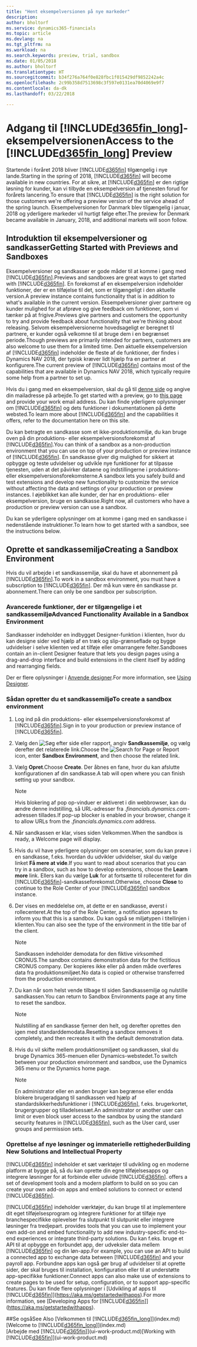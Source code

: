 ```yaml
---
title: "Hent eksempelversionen på nye markeder"
description: 
author: bholtorf
ms.service: dynamics365-financials
ms.topic: article
ms.devlang: na
ms.tgt_pltfrm: na
ms.workload: na
ms.search.keywords: preview, trial, sandbox
ms.date: 01/05/2018
ms.author: bholtorf
ms.translationtype: HT
ms.sourcegitcommit: b34f276a764f0e828fbc1f015429df9852242a4c
ms.openlocfilehash: 2c99b358d7513698c3f597e0131ea70d4069e9f7
ms.contentlocale: da-dk
ms.lasthandoff: 03/22/2018

---
```

# <a name="access-to-the-included365finlongincludesd365finlongmdmd-preview"></a><span data-ttu-id="44b23-102">Adgang til [!INCLUDE[d365fin_long](includes/d365fin_long_md.md)]-eksempelversionen</span><span class="sxs-lookup"><span data-stu-id="44b23-102">Access to the [!INCLUDE[d365fin_long](includes/d365fin_long_md.md)] Preview</span></span>
<span data-ttu-id="44b23-103">Startende i foråret 2018 bliver [!INCLUDE[d365fin](includes/d365fin_md.md)] tilgængelig i nye lande.</span><span class="sxs-lookup"><span data-stu-id="44b23-103">Starting in the spring of 2018, [!INCLUDE[d365fin](includes/d365fin_md.md)] will become available in new countries.</span></span> <span data-ttu-id="44b23-104">For at sikre, at [!INCLUDE[d365fin](includes/d365fin_md.md)] er den rigtige løsning for kunder, kan vi tilbyde en eksempelversion af tjenesten forud for forårets lancering.</span><span class="sxs-lookup"><span data-stu-id="44b23-104">To ensure that [!INCLUDE[d365fin](includes/d365fin_md.md)] is the right solution for those customers we're offering a preview version of the service ahead of the spring launch.</span></span> <span data-ttu-id="44b23-105">Eksempelversionen for Danmark blev tilgængelig i januar, 2018 og yderligere markeder vil hurtigt følge efter.</span><span class="sxs-lookup"><span data-stu-id="44b23-105">The preview for Denmark became available in January, 2018, and additional markets will soon follow.</span></span>  

## <a name="getting-started-with-previews-and-sandboxes"></a><span data-ttu-id="44b23-106">Introduktion til eksempelversioner og sandkasser</span><span class="sxs-lookup"><span data-stu-id="44b23-106">Getting Started with Previews and Sandboxes</span></span> 
<span data-ttu-id="44b23-107">Eksempelversioner og sandkasser er gode måder til at komme i gang med [!INCLUDE[d365fin](includes/d365fin_md.md)].</span><span class="sxs-lookup"><span data-stu-id="44b23-107">Previews and sandboxes are great ways to get started with [!INCLUDE[d365fin](includes/d365fin_md.md)].</span></span> <span data-ttu-id="44b23-108">En forekomst af en eksempelversion indeholder funktioner, der er en tilføjelse til det, som er tilgængeligt i den aktuelle version.</span><span class="sxs-lookup"><span data-stu-id="44b23-108">A preview instance contains functionality that is in addition to what's available in the current version.</span></span> <span data-ttu-id="44b23-109">Eksempelversioner giver partnere og kunder mulighed for at afprøve og give feedback om funktioner, som vi tænker på at frigive.</span><span class="sxs-lookup"><span data-stu-id="44b23-109">Previews give partners and customers the opportunity to try and provide feedback about functionality that we're thinking about releasing.</span></span> <span data-ttu-id="44b23-110">Selvom eksempelversionerne hovedsageligt er beregnet til partnere, er kunder også velkomne til at bruge dem i en begrænset periode.</span><span class="sxs-lookup"><span data-stu-id="44b23-110">Though previews are primarily intended for partners, customers are also welcome to use them for a limited time.</span></span> <span data-ttu-id="44b23-111">Den aktuelle eksempelversion af [!INCLUDE[d365fin](includes/d365fin_md.md)] indeholder de fleste af de funktioner, der findes i Dynamics NAV 2018, der typisk kræver lidt hjælp fra en partner at konfigurere.</span><span class="sxs-lookup"><span data-stu-id="44b23-111">The current preview of [!INCLUDE[d365fin](includes/d365fin_md.md)] contains most of the capabilities that are available in Dynamics NAV 2018, which typically require some help from a partner to set up.</span></span> 

<span data-ttu-id="44b23-112">Hvis du i gang med en eksempelversion, skal du gå til [denne side](https://go.microsoft.com/fwlink/?linkid=866045) og angive din mailadresse på arbejde.</span><span class="sxs-lookup"><span data-stu-id="44b23-112">To get started with a preview, go to [this page](https://go.microsoft.com/fwlink/?linkid=866045) and provide your work email address.</span></span> <span data-ttu-id="44b23-113">Du kan finde yderligere oplysninger om [!INCLUDE[d365fin](includes/d365fin_md.md)] og dets funktioner i dokumentationen på dette websted.</span><span class="sxs-lookup"><span data-stu-id="44b23-113">To learn more about [!INCLUDE[d365fin](includes/d365fin_md.md)] and the capabilities it offers, refer to the documentation here on this site.</span></span>

<span data-ttu-id="44b23-114">Du kan betragte en sandkasse som et ikke-produktionsmiljø, du kan bruge oven på din produktions- eller eksempelversionsforekomst af [!INCLUDE[d365fin](includes/d365fin_md.md)].</span><span class="sxs-lookup"><span data-stu-id="44b23-114">You can think of a sandbox as a non-production environment that you can use on top of your production or preview instance of [!INCLUDE[d365fin](includes/d365fin_md.md)].</span></span> <span data-ttu-id="44b23-115">En sandkasse giver dig mulighed for sikkert at opbygge og teste udvidelser og udvikle nye funktioner for at tilpasse tjenesten, uden at det påvirker dataene og indstillingerne i produktions- eller eksempelversionsforekomsterne.</span><span class="sxs-lookup"><span data-stu-id="44b23-115">A sandbox lets you safely build and test extensions and develop new functionality to customize the service without affecting the data and settings of your production or preview instances.</span></span> <span data-ttu-id="44b23-116">I øjeblikket kan alle kunder, der har en produktions- eller eksempelversion, bruge en sandkasse.</span><span class="sxs-lookup"><span data-stu-id="44b23-116">Right now, all customers who have a production or preview version can use a sandbox.</span></span> 

<span data-ttu-id="44b23-117">Du kan se yderligere oplysninger om at komme i gang med en sandkasse i nedenstående instruktioner.</span><span class="sxs-lookup"><span data-stu-id="44b23-117">To learn how to get started with a sandbox, see the instructions below.</span></span>

## <a name="creating-a-sandbox-environment"></a><span data-ttu-id="44b23-118">Oprette et sandkassemiljø</span><span class="sxs-lookup"><span data-stu-id="44b23-118">Creating a Sandbox Environment</span></span>
<span data-ttu-id="44b23-119">Hvis du vil arbejde i et sandkassemiljø, skal du have et abonnement på [!INCLUDE[d365fin](includes/d365fin_md.md)].</span><span class="sxs-lookup"><span data-stu-id="44b23-119">To work in a sandbox environment, you must have a subscription to [!INCLUDE[d365fin](includes/d365fin_md.md)].</span></span> <span data-ttu-id="44b23-120">Der må kun være én sandkasse pr. abonnement.</span><span class="sxs-lookup"><span data-stu-id="44b23-120">There can only be one sandbox per subscription.</span></span>

### <a name="advanced-functionality-available-in-a-sandbox-environment"></a><span data-ttu-id="44b23-121">Avancerede funktioner, der er tilgængelige i et sandkassemiljø</span><span class="sxs-lookup"><span data-stu-id="44b23-121">Advanced Functionality Available in a Sandbox Environment</span></span>
<span data-ttu-id="44b23-122">Sandkasser indeholder en indbygget Designer-funktion i klienten, hvor du kan designe sider ved hjælp af en træk og slip-grænseflade og bygge udvidelser i selve klienten ved at tilføje eller omarrangere felter.</span><span class="sxs-lookup"><span data-stu-id="44b23-122">Sandboxes contain an in-client Designer feature that lets you design pages using a drag-and-drop interface and build extensions in the client itself by adding and rearranging fields.</span></span>

<span data-ttu-id="44b23-123">Der er flere oplysninger i [Anvende designer](https://docs.microsoft.com/en-us/dynamics-nav/developer/devenv-inclient-designer).</span><span class="sxs-lookup"><span data-stu-id="44b23-123">For more information, see [Using Designer](https://docs.microsoft.com/en-us/dynamics-nav/developer/devenv-inclient-designer).</span></span>

### <a name="to-create-a-sandbox-environment"></a><span data-ttu-id="44b23-124">Sådan opretter du et sandkassemiljø</span><span class="sxs-lookup"><span data-stu-id="44b23-124">To create a sandbox environment</span></span>
1.  <span data-ttu-id="44b23-125">Log ind på din produktions- eller eksempelversionsforekomst af [!INCLUDE[d365fin](includes/d365fin_md.md)].</span><span class="sxs-lookup"><span data-stu-id="44b23-125">Sign in to your production or preview instance of [!INCLUDE[d365fin](includes/d365fin_md.md)].</span></span>  
2.  <span data-ttu-id="44b23-126">Vælg den ![Søg efter side eller rapport](media/ui-search/search_small.png "Ikonet Søg efter side eller rapport"), angiv **Sandkassemiljø**, og vælg derefter det relaterede link.</span><span class="sxs-lookup"><span data-stu-id="44b23-126">Choose the ![Search for Page or Report](media/ui-search/search_small.png "Search for Page or Report icon") icon, enter **Sandbox Environment**, and then choose the related link.</span></span>
3.  <span data-ttu-id="44b23-127">Vælg **Opret**.</span><span class="sxs-lookup"><span data-stu-id="44b23-127">Choose **Create**.</span></span> <span data-ttu-id="44b23-128">Der åbnes en fane, hvor du kan afslutte konfigurationen af din sandkasse.</span><span class="sxs-lookup"><span data-stu-id="44b23-128">A tab will open where you can finish setting up your sandbox.</span></span>
  
    > [!Note]
    > <span data-ttu-id="44b23-129">Hvis blokering af pop op-vinduer er aktiveret i din webbrowser, kan du ændre denne indstilling, så URL-adresser fra *.financials.dynamics.com*-adressen tillades.</span><span class="sxs-lookup"><span data-stu-id="44b23-129">If pop-up blocker is enabled in your browser, change it to allow URLs from the *.financials.dynamics.com* address.</span></span>  
  
4.  <span data-ttu-id="44b23-130">Når sandkassen er klar, vises siden Velkommen.</span><span class="sxs-lookup"><span data-stu-id="44b23-130">When the sandbox is ready, a Welcome page will display.</span></span>  
5.  <span data-ttu-id="44b23-131">Hvis du vil have yderligere oplysninger om scenarier, som du kan prøve i en sandkasse, f.eks. hvordan du udvikler udvidelser, skal du vælge linket **Få mere at vide**.</span><span class="sxs-lookup"><span data-stu-id="44b23-131">If you want to read about scenarios that you can try in a sandbox, such as how to develop extensions, choose the **Learn more** link.</span></span> <span data-ttu-id="44b23-132">Ellers kan du vælge **Luk** for at fortsætte til rollecenteret for din [!INCLUDE[d365fin](includes/d365fin_md.md)]-sandkasseforekomst.</span><span class="sxs-lookup"><span data-stu-id="44b23-132">Otherwise, choose **Close** to continue to the Role Center of your [!INCLUDE[d365fin](includes/d365fin_md.md)] sandbox instance.</span></span>  
6.  <span data-ttu-id="44b23-133">Der vises en meddelelse om, at dette er en sandkasse, øverst i rollecenteret.</span><span class="sxs-lookup"><span data-stu-id="44b23-133">At the top of the Role Center, a notification appears to inform you that this is a sandbox.</span></span> <span data-ttu-id="44b23-134">Du kan også se miljøtypen i titellinjen i klienten.</span><span class="sxs-lookup"><span data-stu-id="44b23-134">You can also see the type of the environment in the title bar of the client.</span></span>
  
    > [!Note]
    > <span data-ttu-id="44b23-135">Sandkassen indeholder demodata for den fiktive virksomhed CRONUS.</span><span class="sxs-lookup"><span data-stu-id="44b23-135">The sandbox contains demonstration data for the fictitious CRONUS company.</span></span> <span data-ttu-id="44b23-136">Der kopieres ikke eller på anden måde overføres data fra produktionsmiljøet.</span><span class="sxs-lookup"><span data-stu-id="44b23-136">No data is copied or otherwise transferred from the production environment.</span></span>  
  
7.  <span data-ttu-id="44b23-137">Du kan når som helst vende tilbage til siden Sandkassemiljø og nulstille sandkassen.</span><span class="sxs-lookup"><span data-stu-id="44b23-137">You can return to Sandbox Environments page at any time to reset the sandbox.</span></span>
  
    > [!Note]
    > <span data-ttu-id="44b23-138">Nulstilling af en sandkasse fjerner den helt, og derefter oprettes den igen med standarddemodata.</span><span class="sxs-lookup"><span data-stu-id="44b23-138">Resetting a sandbox removes it completely, and then recreates it with the default demonstration data.</span></span>  
  
8.  <span data-ttu-id="44b23-139">Hvis du vil skifte mellem produktionsmiljøet og sandkassen, skal du bruge Dynamics 365-menuen eller Dynamics-webstedet.</span><span class="sxs-lookup"><span data-stu-id="44b23-139">To switch between your production environment and sandbox, use the Dynamics 365 menu or the Dynamics home page.</span></span>
  
    > [!Note]
    > <span data-ttu-id="44b23-140">En administrator eller en anden bruger kan begrænse eller endda blokere brugeradgang til sandkassen ved hjælp af standardsikkerhedsfunktioner i [!INCLUDE[d365fin](includes/d365fin_md.md)], f.eks. brugerkortet, brugergrupper og tilladelsessæt.</span><span class="sxs-lookup"><span data-stu-id="44b23-140">An administrator or another user can limit or even block user access to the sandbox by using the standard security features in [!INCLUDE[d365fin](includes/d365fin_md.md)], such as the User card, user groups and permission sets.</span></span>  
  
### <a name="building-new-solutions-and-intellectual-property"></a><span data-ttu-id="44b23-141">Oprettelse af nye løsninger og immaterielle rettigheder</span><span class="sxs-lookup"><span data-stu-id="44b23-141">Building New Solutions and Intellectual Property</span></span>
[!INCLUDE[d365fin](includes/d365fin_md.md)]<span data-ttu-id="44b23-142"> indeholder et sæt værktøjer til udvikling og en moderne platform at bygge på, så du kan oprette din egne tilføjelsesapps og integrere løsninger for at forbinde eller udvide [!INCLUDE[d365fin](includes/d365fin_md.md)].</span><span class="sxs-lookup"><span data-stu-id="44b23-142"> offers a set of development tools and a modern platform to build on so you can create your own add-on apps and embed solutions to connect or extend [!INCLUDE[d365fin](includes/d365fin_md.md)].</span></span>

[!INCLUDE[d365fin](includes/d365fin_md.md)]<span data-ttu-id="44b23-143"> indeholder værktøjer, du kan bruge til at implementere dit eget tilføjelsesprogram og integrere funktioner for at tilføje nye branchespecifikke oplevelser fra slutpunkt til slutpunkt eller integrere løsninger fra tredjepart.</span><span class="sxs-lookup"><span data-stu-id="44b23-143"> provides tools that you can use to implement your own add-on and embed functionality to add new industry-specific end-to-end experiences or integrate third-party solutions.</span></span> <span data-ttu-id="44b23-144">Du kan f.eks. bruge et API til at opbygge en forbundet app, der udveksler data mellem [!INCLUDE[d365fin](includes/d365fin_md.md)] og din løn-app.</span><span class="sxs-lookup"><span data-stu-id="44b23-144">For example, you can use an API to build a connected app to exchange data between [!INCLUDE[d365fin](includes/d365fin_md.md)] and your payroll app.</span></span> <span data-ttu-id="44b23-145">Forbundne apps kan også gør brug af udvidelser til at oprette sider, der skal bruges til installation, konfiguration eller til at understøtte app-specifikke funktioner.</span><span class="sxs-lookup"><span data-stu-id="44b23-145">Connect apps can also make use of extensions to create pages to be used for setup, configuration, or to support app-specific features.</span></span> <span data-ttu-id="44b23-146">Du kan finde flere oplysninger i [Udvikling af apps til [!INCLUDE[d365fin](includes/d365fin_md.md)]](https://aka.ms/getstartedwithapps).</span><span class="sxs-lookup"><span data-stu-id="44b23-146">For more information, see [Developing Apps for [!INCLUDE[d365fin](includes/d365fin_md.md)]](https://aka.ms/getstartedwithapps).</span></span>

##<a name="see-also"></a><span data-ttu-id="44b23-147">Se også</span><span class="sxs-lookup"><span data-stu-id="44b23-147">See Also</span></span>
<span data-ttu-id="44b23-148">[Velkommen til [!INCLUDE[d365fin_long](includes/d365fin_long_md.md)]](index.md)</span><span class="sxs-lookup"><span data-stu-id="44b23-148">[Welcome to [!INCLUDE[d365fin_long](includes/d365fin_long_md.md)]](index.md)</span></span>  
<span data-ttu-id="44b23-149">[Arbejde med [!INCLUDE[d365fin](includes/d365fin_md.md)]](ui-work-product.md)</span><span class="sxs-lookup"><span data-stu-id="44b23-149">[Working with [!INCLUDE[d365fin](includes/d365fin_md.md)]](ui-work-product.md)</span></span>  
